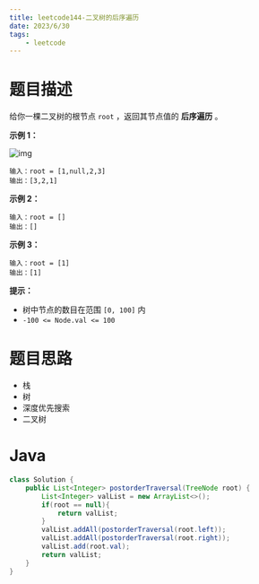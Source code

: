 ```yaml
---
title: leetcode144-二叉树的后序遍历
date: 2023/6/30
tags: 
    - leetcode
---
```


# 题目描述

给你一棵二叉树的根节点 `root` ，返回其节点值的 **后序遍历** 。



**示例 1：**

![img](https://assets.leetcode.com/uploads/2020/08/28/pre1.jpg)

```
输入：root = [1,null,2,3]
输出：[3,2,1]
```

**示例 2：**

```
输入：root = []
输出：[]
```

**示例 3：**

```
输入：root = [1]
输出：[1]
```



**提示：**

- 树中节点的数目在范围 `[0, 100]` 内
- `-100 <= Node.val <= 100`

# 题目思路

- 栈
- 树
- 深度优先搜索
- 二叉树

# Java
```java
class Solution {
    public List<Integer> postorderTraversal(TreeNode root) {
        List<Integer> valList = new ArrayList<>();
        if(root == null){
            return valList;
        }
        valList.addAll(postorderTraversal(root.left));
        valList.addAll(postorderTraversal(root.right));
        valList.add(root.val);
        return valList;
    }
}
```

